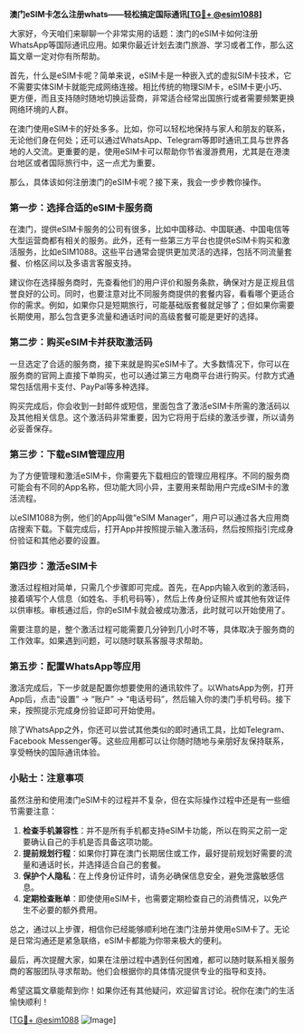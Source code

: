 **澳门eSIM卡怎么注册whats——轻松搞定国际通讯[[TG💪+ @esim1088](https://t.me/s/esim1088)]**

大家好，今天咱们来聊聊一个非常实用的话题：澳门的eSIM卡如何注册WhatsApp等国际通讯应用。如果你最近计划去澳门旅游、学习或者工作，那么这篇文章一定对你有所帮助。

首先，什么是eSIM卡呢？简单来说，eSIM卡是一种嵌入式的虚拟SIM卡技术，它不需要实体SIM卡就能完成网络连接。相比传统的物理SIM卡，eSIM卡更小巧、更方便，而且支持随时随地切换运营商，非常适合经常出国旅行或者需要频繁更换网络环境的人群。

在澳门使用eSIM卡的好处多多。比如，你可以轻松地保持与家人和朋友的联系，无论他们身在何处；还可以通过WhatsApp、Telegram等即时通讯工具与世界各地的人交流。更重要的是，使用eSIM卡可以帮助你节省漫游费用，尤其是在港澳台地区或者国际旅行中，这一点尤为重要。

那么，具体该如何注册澳门的eSIM卡呢？接下来，我会一步步教你操作。

### 第一步：选择合适的eSIM卡服务商

在澳门，提供eSIM卡服务的公司有很多，比如中国移动、中国联通、中国电信等大型运营商都有相关的服务。此外，还有一些第三方平台也提供eSIM卡购买和激活服务，比如eSIM1088。这些平台通常会提供更加灵活的选择，包括不同流量套餐、价格区间以及多语言客服支持。

建议你在选择服务商时，先查看他们的用户评价和服务条款，确保对方是正规且信誉良好的公司。同时，也要注意对比不同服务商提供的套餐内容，看看哪个更适合你的需求。例如，如果你只是短期旅行，可能基础版套餐就足够了；但如果你需要长期使用，那么包含更多流量和通话时间的高级套餐可能是更好的选择。

### 第二步：购买eSIM卡并获取激活码

一旦选定了合适的服务商，接下来就是购买eSIM卡了。大多数情况下，你可以在服务商的官网上直接下单购买，也可以通过第三方电商平台进行购买。付款方式通常包括信用卡支付、PayPal等多种选择。

购买完成后，你会收到一封邮件或短信，里面包含了激活eSIM卡所需的激活码以及其他相关信息。这个激活码非常重要，因为它将用于后续的激活步骤，所以请务必妥善保存。

### 第三步：下载eSIM管理应用

为了方便管理和激活eSIM卡，你需要先下载相应的管理应用程序。不同的服务商可能会有不同的App名称，但功能大同小异，主要用来帮助用户完成eSIM卡的激活流程。

以eSIM1088为例，他们的App叫做“eSIM Manager”，用户可以通过各大应用商店搜索下载。下载完成后，打开App并按照提示输入激活码，然后按照指引完成身份验证和其他必要的设置。

### 第四步：激活eSIM卡

激活过程相对简单，只需几个步骤即可完成。首先，在App内输入收到的激活码，接着填写个人信息（如姓名、手机号码等），然后上传身份证照片或其他有效证件以供审核。审核通过后，你的eSIM卡就会被成功激活，此时就可以开始使用了。

需要注意的是，整个激活过程可能需要几分钟到几小时不等，具体取决于服务商的工作效率。如果遇到问题，可以随时联系客服寻求帮助。

### 第五步：配置WhatsApp等应用

激活完成后，下一步就是配置你想要使用的通讯软件了。以WhatsApp为例，打开App后，点击“设置” -> “账户” -> “电话号码”，然后输入你的澳门手机号码。接下来，按照提示完成身份验证即可开始使用。

除了WhatsApp之外，你还可以尝试其他类似的即时通讯工具，比如Telegram、Facebook Messenger等。这些应用都可以让你随时随地与亲朋好友保持联系，享受畅快的国际通讯体验。

### 小贴士：注意事项

虽然注册和使用澳门eSIM卡的过程并不复杂，但在实际操作过程中还是有一些细节需要注意：

1. **检查手机兼容性**：并不是所有手机都支持eSIM卡功能，所以在购买之前一定要确认自己的手机是否具备这项功能。
2. **提前规划行程**：如果你打算在澳门长期居住或工作，最好提前规划好需要的流量和通话时长，并选择适合自己的套餐。
3. **保护个人隐私**：在上传身份证件时，请务必确保信息安全，避免泄露敏感信息。
4. **定期检查账单**：即使使用eSIM卡，也需要定期检查自己的消费情况，以免产生不必要的额外费用。

总之，通过以上步骤，相信你已经能够顺利地在澳门注册并使用eSIM卡了。无论是日常沟通还是紧急联络，eSIM卡都能为你带来极大的便利。

最后，再次提醒大家，如果在注册过程中遇到任何困难，都可以随时联系相关服务商的客服团队寻求帮助。他们会根据你的具体情况提供专业的指导和支持。

希望这篇文章能帮到你！如果你还有其他疑问，欢迎留言讨论。祝你在澳门的生活愉快顺利！

[[TG💪+ @esim1088](https://t.me/s/esim1088) ![Image](https://i.postimg.cc/4NQfJmqS/Snipaste-2025-05-13-00-14-12.png)]